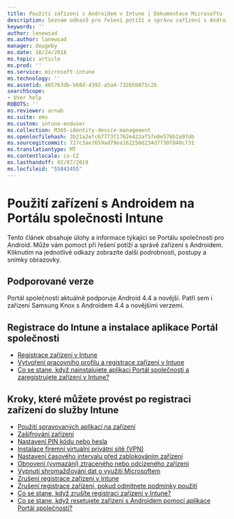 ```yaml
---
title: Použití zařízení s Androidem v Intune | Dokumentace Microsoftu
description: Seznam odkazů pro řešení potíží a správu zařízení s Androidem, která jsou zaregistrovaná v Intune
keywords: ''
author: lenewsad
ms.author: lanewsad
manager: dougeby
ms.date: 10/24/2018
ms.topic: article
ms.prod: ''
ms.service: microsoft-intune
ms.technology: ''
ms.assetid: 465763db-b68d-4392-a5a4-732b5b875c2b
searchScope:
- User help
ROBOTS: ''
ms.reviewer: arnab
ms.suite: ems
ms.custom: intune-enduser
ms.collection: M365-identity-device-management
ms.openlocfilehash: 3b21a2efc67773f1762e422af5fe8e576b1a97db
ms.sourcegitcommit: 727c3ae7659ad79ea162250d234d7730f840c731
ms.translationtype: MT
ms.contentlocale: cs-CZ
ms.lasthandoff: 02/07/2019
ms.locfileid: "55843455"
---
```

# <a name="using-your-android-device-with-intune-company-portal"></a>Použití zařízení s Androidem na Portálu společnosti Intune

Tento článek obsahuje úlohy a informace týkající se Portálu společnosti pro Android. Může vám pomoct při řešení potíží a správě zařízení s Androidem. Kliknutím na jednotlivé odkazy zobrazíte další podrobnosti, postupy a snímky obrazovky. 

## <a name="supported-versions"></a>Podporované verze

Portál společnosti aktuálně podporuje Android 4.4 a novější. Patří sem i zařízení Samsung Knox s Androidem 4.4 a novějšími verzemi.

## <a name="enrolling-in-intune-and-installing-the-company-portal"></a>Registrace do Intune a instalace aplikace Portál společnosti

- [Registrace zařízení v Intune](enroll-your-device-in-Intune-android.md)
- [Vytvoření pracovního profilu a registrace zařízení v Intune](create-a-work-profile-and-enroll-your-device-in-intune-android.md)
- [Co se stane, když nainstalujete aplikaci Portál společnosti a zaregistrujete zařízení v Intune?](what-happens-if-you-install-the-company-portal-app-and-enroll-your-device-in-intune-android.md)

## <a name="things-you-can-do-when-your-device-is-enrolled-in-intune"></a>Kroky, které můžete provést po registraci zařízení do služby Intune

- [Použití spravovaných aplikací na zařízení](use-managed-apps-on-your-device-android.md)
- [Zašifrování zařízení](encrypt-your-device-android.md)
- [Nastavení PIN kódu nebo hesla](set-your-pin-or-password-android.md)
- [Instalace firemní virtuální privátní sítě (VPN)](install-your-companys-virtual-private-network-VPN-android.md)
- [Nastavení časového intervalu před zablokováním zařízení](set-the-amount-of-time-before-your-device-is-locked-android.md)
  <!--- [Reset (erase) your lost or stolen device](reset-erase-your-lost-or-stolen-device-android.md)-->
- [Obnovení (vymazání) ztraceného nebo odcizeného zařízení](reset-erase-your-device-cpwebsite.md)
- [Vypnutí shromažďování dat o využití Microsoftem](turn-off-microsoft-usage-data-collection-android.md)
- [Zrušení registrace zařízení v Intune](unenroll-your-device-from-intune-android.md)
- [Zrušení registrace zařízení, pokud odmítnete podmínky použití](unenroll-your-device-from-intune-if-you-declined-terms-of-use-android.md)
- [Co se stane, když zrušíte registraci zařízení v Intune?](what-happens-if-you-unenroll-your-device-from-intune-android.md)
- [Co se stane, když resetujete zařízení s Androidem pomocí aplikace Portál společnosti?](what-happens-if-you-reset-your-device-using-the-company-portal-android.md)
  <!--- - [What is the Rights Management sharing app?](what-is-the-rms-sharing-app-android.md) --->
